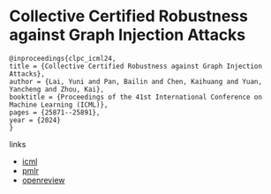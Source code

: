 # Collective Certified Robustness against Graph Injection Attacks

```
@inproceedings{clpc_icml24,
title = {Collective Certified Robustness against Graph Injection Attacks},
author = {Lai, Yuni and Pan, Bailin and Chen, Kaihuang and Yuan, Yancheng and Zhou, Kai},
booktitle = {Proceedings of the 41st International Conference on Machine Learning (ICML)},
pages = {25871--25891},
year = {2024}
}
```

links
- [icml](https://icml.cc/Conferences/2024/Schedule?showEvent=34617)
- [pmlr](https://proceedings.mlr.press/v235/lai24a.html)
- [openreview](https://openreview.net/forum?id=DhxZVq1ZOo)
